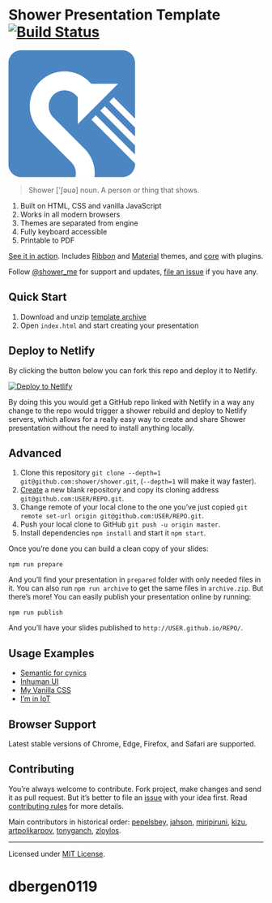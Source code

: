 # Shower Presentation Template [![Build Status](https://travis-ci.org/shower/shower.svg?branch=master)](https://travis-ci.org/shower/shower)

<img src="pictures/logo.png" width="250" alt="Shower logo">

> Shower ['ʃəuə] noun. A person or thing that shows.

1. Built on HTML, CSS and vanilla JavaScript
2. Works in all modern browsers
3. Themes are separated from engine
4. Fully keyboard accessible
5. Printable to PDF

[See it in action](http://shwr.me/). Includes [Ribbon](https://github.com/shower/ribbon/) and [Material](https://github.com/shower/material/) themes, and [core](https://github.com/shower/core/) with plugins.

Follow [@shower_me](https://twitter.com/shower_me) for support and updates, [file an issue](https://github.com/shower/shower/issues/new) if you have any.

## Quick Start

1. Download and unzip [template archive](http://shwr.me/shower.zip)
2. Open `index.html` and start creating your presentation

## Deploy to Netlify

By clicking the button below you can fork this repo and deploy it to Netlify.

[![Deploy to Netlify](https://www.netlify.com/img/deploy/button.svg)](https://app.netlify.com/start/deploy?repository=https://github.com/shower/shower)

By doing this you would get a GitHub repo linked with Netlify in a way any change to the repo would trigger a shower rebuild and deploy to Netlify servers, which allows for a really easy way to create and share Shower presentation without the need to install anything locally.

## Advanced

1. Сlone this repository `git clone --depth=1 git@github.com:shower/shower.git`, (`--depth=1` will make it way faster).
2. [Create](https://github.com/new) a new blank repository and copy its cloning address `git@github.com:USER/REPO.git`.
3. Change remote of your local clone to the one you’ve just copied `git remote set-url origin git@github.com:USER/REPO.git`.
4. Push your local clone to GitHub `git push -u origin master`.
6. Install dependencies `npm install` and start it `npm start`.

Once you’re done you can build a clean copy of your slides:

    npm run prepare

And you’ll find your presentation in `prepared` folder with only needed files in it. You can also run `npm run archive` to get the same files in `archive.zip`. But there’s more! You can easily publish your presentation online by running:

    npm run publish

And you’ll have your slides published to `http://USER.github.io/REPO/`.

## Usage Examples

- [Semantic for cynics](https://pepelsbey.net/pres/semantics/en/)
- [Inhuman UI](https://pepelsbey.net/pres/inhuman-ui/)
- [My Vanilla CSS](https://pepelsbey.net/pres/vanilla-css/)
- [I’m in IoT](https://pepelsbey.net/pres/im-in-iot/)

## Browser Support

Latest stable versions of Chrome, Edge, Firefox, and Safari are supported.

## Contributing

You’re always welcome to contribute. Fork project, make changes and send it as pull request. But it’s better to file an [issue](https://github.com/shower/shower/issues) with your idea first. Read [contributing rules](CONTRIBUTING.md) for more details.

Main contributors in historical order: [pepelsbey](https://github.com/pepelsbey), [jahson](https://github.com/jahson), [miripiruni](https://github.com/miripiruni), [kizu](https://github.com/kizu), [artpolikarpov](https://github.com/artpolikarpov), [tonyganch](https://github.com/tonyganch), [zloylos](https://github.com/zloylos).

---
Licensed under [MIT License](LICENSE.md).
# dbergen0119
